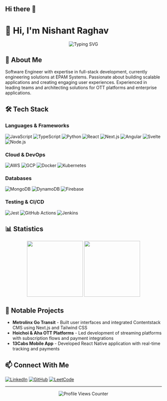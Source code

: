 ## Hi there 👋

# 👋 Hi, I'm Nishant Raghav

<div align="center">
  <img src="https://readme-typing-svg.herokuapp.com?font=Fira+Code&size=25&pause=1000&color=2F81F7&background=FFFFFF00&width=435&lines=Full+Stack+Developer;Software+Engineer;Tech+Enthusiast" alt="Typing SVG" />
</div>

## 🚀 About Me
Software Engineer with expertise in full-stack development, currently engineering solutions at EPAM Systems. Passionate about building scalable applications and creating engaging user experiences. Experienced in leading teams and architecting solutions for OTT platforms and enterprise applications.

## 🛠️ Tech Stack

### Languages & Frameworks
![JavaScript](https://img.shields.io/badge/-JavaScript-F7DF1E?style=flat-square&logo=javascript&logoColor=black)
![TypeScript](https://img.shields.io/badge/-TypeScript-3178C6?style=flat-square&logo=typescript&logoColor=white)
![Python](https://img.shields.io/badge/-Python-3776AB?style=flat-square&logo=python&logoColor=white)
![React](https://img.shields.io/badge/-React-61DAFB?style=flat-square&logo=react&logoColor=black)
![Next.js](https://img.shields.io/badge/-Next.js-000000?style=flat-square&logo=next.js&logoColor=white)
![Angular](https://img.shields.io/badge/-Angular-DD0031?style=flat-square&logo=angular&logoColor=white)
![Svelte](https://img.shields.io/badge/-Svelte-FF3E00?style=flat-square&logo=svelte&logoColor=white)
![Node.js](https://img.shields.io/badge/-Node.js-339933?style=flat-square&logo=node.js&logoColor=white)

### Cloud & DevOps
![AWS](https://img.shields.io/badge/-AWS-232F3E?style=flat-square&logo=amazon-aws&logoColor=white)
![GCP](https://img.shields.io/badge/-GCP-4285F4?style=flat-square&logo=google-cloud&logoColor=white)
![Docker](https://img.shields.io/badge/-Docker-2496ED?style=flat-square&logo=docker&logoColor=white)
![Kubernetes](https://img.shields.io/badge/-Kubernetes-326CE5?style=flat-square&logo=kubernetes&logoColor=white)

### Databases
![MongoDB](https://img.shields.io/badge/-MongoDB-47A248?style=flat-square&logo=mongodb&logoColor=white)
![DynamoDB](https://img.shields.io/badge/-DynamoDB-4053D6?style=flat-square&logo=amazon-dynamodb&logoColor=white)
![Firebase](https://img.shields.io/badge/-Firebase-FFCA28?style=flat-square&logo=firebase&logoColor=black)

### Testing & CI/CD
![Jest](https://img.shields.io/badge/-Jest-C21325?style=flat-square&logo=jest&logoColor=white)
![GitHub Actions](https://img.shields.io/badge/-GitHub_Actions-2088FF?style=flat-square&logo=github-actions&logoColor=white)
![Jenkins](https://img.shields.io/badge/-Jenkins-D24939?style=flat-square&logo=jenkins&logoColor=white)

## 📊 Statistics

<div align="center">
  <img height="180em" src="https://github-readme-stats.vercel.app/api?username=nishant-raghav&show_icons=true&theme=github_dark&include_all_commits=true&count_private=true"/>
  <img height="180em" src="https://github-readme-stats.vercel.app/api/top-langs/?username=nishant-raghav&layout=compact&langs_count=7&theme=github_dark"/>
</div>

## 🌟 Notable Projects
- **Metrolinx Go Transit** - Built user interfaces and integrated Contentstack CMS using Next.js and Tailwind CSS
- **Hoichoi & Aha OTT Platforms** - Led development of streaming platforms with subscription flows and payment integrations
- **13Cabs Mobile App** - Developed React Native application with real-time tracking and payments

## 📫 Connect With Me
[![LinkedIn](https://img.shields.io/badge/-LinkedIn-0077B5?style=flat-square&logo=linkedin&logoColor=white)](https://linkedin.com/in/your-profile)
[![GitHub](https://img.shields.io/badge/-GitHub-181717?style=flat-square&logo=github&logoColor=white)](https://github.com/nishant-raghav)
[![LeetCode](https://img.shields.io/badge/-LeetCode-FFA116?style=flat-square&logo=leetcode&logoColor=white)](https://leetcode.com/your-profile)

---
<div align="center">
  <img src="https://komarev.com/ghpvc/?username=nishant-raghav&color=blue" alt="Profile Views Counter"/>
</div>
